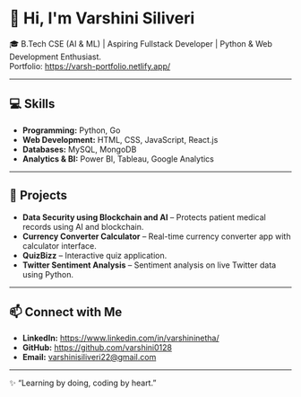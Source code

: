 # 👋 Hi, I'm Varshini Siliveri

🎓 B.Tech CSE (AI & ML) | Aspiring Fullstack Developer | Python & Web Development Enthusiast.   
Portfolio: https://varsh-portfolio.netlify.app/

---

## 💻 Skills

- **Programming:** Python, Go  
- **Web Development:** HTML, CSS, JavaScript, React.js  
- **Databases:** MySQL, MongoDB  
- **Analytics & BI:** Power BI, Tableau, Google Analytics  

---

## 🚀 Projects

- **Data Security using Blockchain and AI** – Protects patient medical records using AI and blockchain.  
- **Currency Converter Calculator** – Real-time currency converter app with calculator interface.  
- **QuizBizz** – Interactive quiz application.  
- **Twitter Sentiment Analysis** – Sentiment analysis on live Twitter data using Python.


---

## 📫 Connect with Me

- **LinkedIn:** https://www.linkedin.com/in/varshininetha/
- **GitHub:** https://github.com/varshini0128
- **Email:** varshinisiliveri22@gmail.com  

---

✨ “Learning by doing, coding by heart.”


<!--
**varshini0128/varshini0128** is a ✨ _special_ ✨ repository because its `README.md` (this file) appears on your GitHub profile.

Here are some ideas to get you started:

- 🔭 I’m currently working on ...
- 🌱 I’m currently learning ...
- 👯 I’m looking to collaborate on ...
- 🤔 I’m looking for help with ...
- 💬 Ask me about ...
- 📫 How to reach me: ...
- 😄 Pronouns: ...
- ⚡ Fun fact: ...
-->
